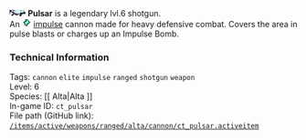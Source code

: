 ![ ](https://raw.githubusercontent.com/Ceterai/Enternia/main/items/active/weapons/ranged/alta/cannon/ct_pulsar.png) **Pulsar** is a legendary lvl.6 shotgun.  
An ![ ](https://raw.githubusercontent.com/Ceterai/Enternia/main/damage/ct_impulse.png) [impulse](Ceternia#damage) cannon made for heavy defensive combat. Covers the area in pulse blasts or charges up an Impulse Bomb.

### Technical Information

Tags: `cannon` `elite` `impulse` `ranged` `shotgun` `weapon`  
Level: 6  
Species: [[ Alta|Alta ]]  
In-game ID: `ct_pulsar`  
File path (GitHub link): [`/items/active/weapons/ranged/alta/cannon/ct_pulsar.activeitem`](https://github.com/Ceterai/Enternia/blob/main/items/active/weapons/ranged/alta/cannon/ct_pulsar.activeitem)
